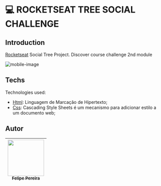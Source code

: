 <h1>💻 ROCKETSEAT TREE SOCIAL CHALLENGE</h1>

## Introduction

<p><a href="https://app.rocketseat.com.br">Rocketseat</a> Social Tree Project. Discover course challenge 2nd module</p>

<img src="https://cdn.discordapp.com/attachments/869279915994939402/1068622944219168929/image.png" alt="mobile-image">

## Techs

Technologies used:
* [Html](https://html.com/): Linguagem de Marcação de Hipertexto;
* [Css](https://www.w3.org/Style/CSS/Overview.en.html): Cascading Style Sheets é um mecanismo para adicionar estilo a um documento web;

## Autor

| [<img src="https://cdn.discordapp.com/attachments/920700154204553226/1013985974004502640/unknown.png" width=115><br><sub>Felipe Pereira</sub>](https://github.com/felipepx) |
| :-------------------------------------------------------------------------------------------------------------------------------------------------------------------------: |